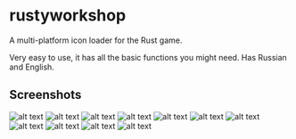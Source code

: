 # rustyworkshop
A multi-platform icon loader for the Rust game.

Very easy to use, it has all the basic functions you might need. Has Russian and English.

## Screenshots

![alt text](http://rustyplugin.ru/RustyWorkshop/English/1.jpg)
![alt text](http://rustyplugin.ru/RustyWorkshop/English/2.jpg)
![alt text](http://rustyplugin.ru/RustyWorkshop/English/3.jpg)
![alt text](http://rustyplugin.ru/RustyWorkshop/English/4.jpg)
![alt text](http://rustyplugin.ru/RustyWorkshop/English/5.jpg)
![alt text](http://rustyplugin.ru/RustyWorkshop/English/6.jpg)
![alt text](http://rustyplugin.ru/RustyWorkshop/English/7.jpg)
![alt text](http://rustyplugin.ru/RustyWorkshop/English/8.jpg)
![alt text](http://rustyplugin.ru/RustyWorkshop/English/9.jpg)
![alt text](http://rustyplugin.ru/RustyWorkshop/English/10.jpg)
![alt text](http://rustyplugin.ru/RustyWorkshop/English/11.jpg)
